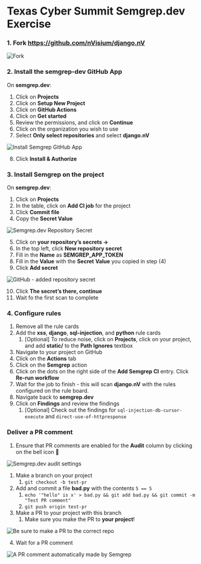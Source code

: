 # Texas Cyber Summit Semgrep.dev Exercise

### 1. Fork https://github.com/nVisium/django.nV

![Fork](/images/github-fork-button.png)

### 2. Install the semgrep-dev GitHub App

On **semgrep.dev**:

1. Click on **Projects**
2. Click on **Setup New Project**
3. Click on **GitHub Actions**
4. Click on **Get started**
5. Review the permissions, and click on **Continue**
6. Click on the organization you wish to use
7. Select **Only select repositories** and select **django.nV**

![Install Semgrep GitHub App](images/github-install-semgrep-app.png)

8. Click **Install & Authorize**


### 3. Install Semgrep on the project

On **semgrep.dev**:

1. Click on **Projects**
2. In the table, click on **Add CI job** for the project
3. Click **Commit file**
4. Copy the **Secret Value**

![Semgrep.dev Repository Secret](images/semgrep-dev-repo-secret.png)

5. Click on **your repository’s secrets →**
6. In the top left, click **New repository secret**
7. Fill in the **Name** as **SEMGREP_APP_TOKEN**
8. Fill in the **Value** with the **Secret** **Value** you copied in step (4)
9. Click **Add secret**

![GitHub - added repository secret](images/github-added-secret.png)

10. Click **The secret’s there, continue**
11. Wait fo the first scan to complete

### 4. Configure rules

1. Remove all the rule cards
2. Add the **xss**, **django**, **sql-injection**, and **python** rule cards
    1. [Optional] To reduce noise, click on **Projects**, click on your project, and add **static/** to the **Path Ignores** textbox
3. Navigate to your project on GitHub
4. Click on the **Actions** tab
5. Click on the **Semgrep** action
6. Click on the dots on the right side of the **Add Semgrep CI** entry. Click **Re-run workflow**
7. Wait for the job to finish - this will scan **django.nV** with the rules configured on the rule board.
8. Navigate back to **semgrep.dev**
9. Click on **Findings** and review the findings
    1. [Optional] Check out the findings for `sql-injection-db-cursor-execute` and `direct-use-of-httpresponse`

### Deliver a PR comment

1. Ensure that PR comments are enabled for the **Audit** column by clicking on the bell icon 🔔 

![Semgrep.dev audit settings](images/semgrep-dev-audit-settings.png)

1. Make a branch on your project
    1. `git checkout -b test-pr`
2. Add and commit a file **bad.py** with the contents `5 == 5`
    1. `echo '"hello" is x' > bad.py && git add bad.py && git commit -m "Test PR comment"`
    2. `git push origin test-pr`
3. Make a PR to your project with this branch
    1. Make sure you make the PR to **your project**!

![Be sure to make a PR to the correct repo](images/github-pr-to-correct-repo.png)

4. Wait for a PR comment

![A PR comment automatically made by Semgrep](images/github-pr-comment.png)